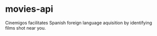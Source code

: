 # movies-api

Cinemigos facilitates Spanish foreign language aquisition by identifying films shot near you.
